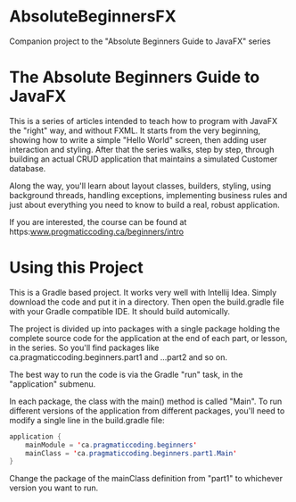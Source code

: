 # AbsoluteBeginnersFX
Companion project to the "Absolute Beginners Guide to JavaFX" series

# The Absolute Beginners Guide to JavaFX

This is a series of articles intended to teach how to program with JavaFX the "right" way, and without FXML.  It starts from the very beginning, showing how to write a simple "Hello World" screen, then adding user interaction and styling.  After that the series walks, step by step, through building an actual CRUD application that maintains a simulated Customer database.  

Along the way, you'll learn about layout classes, builders, styling, using background threads, handling exceptions, implementing business rules and just about everything you need to know to build a real, robust application.

If you are interested, the course can be found at https:www.progmaticcoding.ca/beginners/intro

# Using this Project 

This is a Gradle based project.  It works very well with Intellij Idea.  Simply download the code and put it in a directory.  Then open the build.gradle file with your Gradle compatible IDE.  It should build automically.

The project is divided up into packages with a single package holding the complete source code for the application at the end of each part, or lesson, in the series.  So you'll find packages like ca.pragmaticcoding.beginners.part1 and ...part2 and so on.  

The best way to run the code is via the Gradle "run" task, in the "application" submenu.  

In each package, the class with the main() method is called "Main".  To run different versions of the application from different packages, you'll need to modify a single line in the build.gradle file:

``` java 
application {
    mainModule = 'ca.pragmaticcoding.beginners'
    mainClass = 'ca.pragmaticcoding.beginners.part1.Main'
}
``` 

Change the package of the mainClass definition from "part1" to whichever version you want to run.

